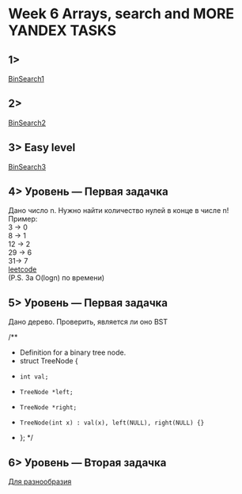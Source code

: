 ﻿# Week 6 Arrays, search and MORE YANDEX TASKS  
   
## 1> 
[BinSearch1](http://informatics.mccme.ru/mod/statements/view.php?id=192)
 

## 2> 
[BinSearch2](http://informatics.mccme.ru/mod/statements/view3.php?id=192&chapterid=4)

## 3> Easy level
[BinSearch3](http://informatics.mccme.ru/mod/statements/view3.php?id=192&chapterid=111728)
  
## 4> Уровень — Первая задачка  
Дано число n. Нужно найти количество нулей в конце в числе n!  
Пример:    
3 -> 0  
8 -> 1  
12 -> 2  
29 -> 6  
31-> 7  
[leetcode](https://leetcode.com/problems/factorial-trailing-zeroes/description/)  
(P.S. За O(logn) по времени)  
  
## 5> Уровень — Первая задачка  
Дано дерево. Проверить, является ли оно BST  
  
/**  
 * Definition for a binary tree node.  
 * struct TreeNode {  
 *     int val;  
 *     TreeNode *left;  
 *     TreeNode *right;  
 *     TreeNode(int x) : val(x), left(NULL), right(NULL) {}  
 * };
 */    
 

## 6> Уровень — Вторая задачка  
[Для разнообразия](https://leetcode.com/problems/is-graph-bipartite/description/)   


